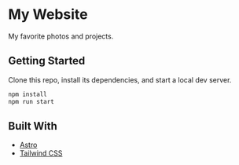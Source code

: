 # My Website

My favorite photos and projects.

## Getting Started

Clone this repo, install its dependencies, and start a local dev server.

```sh
npm install
npm run start
```

## Built With

- [Astro](https://astro.build)
- [Tailwind CSS](https://tailwindcss.com/)
